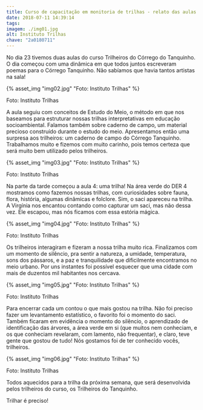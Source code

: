 ```yaml
---
title: Curso de capacitação em monitoria de trilhas - relato das aulas 3 e 4
date: 2018-07-11 14:39:14
tags:
imagem: ./img01.jpg
alt: Instituto Trilhas
chave: "2a0180711"
---
```

No dia 23 tivemos duas aulas do curso Trilheiros do Córrego do Tanquinho. O dia começou com uma dinâmica em que todos juntos escreveram poemas para o Córrego Tanquinho. Não sabíamos que havia tantos artistas na sala!  

{% asset_img "img02.jpg" "Foto: Instituto Trilhas" %}

<span class="cred">Foto: Instituto Trilhas</span>

A aula seguiu com conceitos de Estudo do Meio, o método em que nos baseamos para estruturar nossas trilhas interpretativas em educação socioambiental. Falamos também sobre caderno de campo, um material precioso construído durante o estudo do meio. Apresentamos então uma surpresa aos trilheiros: um caderno de campo do Córrego Tanquinho. Trabalhamos muito e fizemos com muito carinho, pois temos certeza que será muito bem utilizado pelos trilheiros.   

{% asset_img "img03.jpg" "Foto: Instituto Trilhas" %}

<span class="cred">Foto: Instituto Trilhas</span>

Na parte da tarde começou a aula 4: uma trilha! Na área verde do DER 4 mostramos como fazemos nossas trilhas, com curiosidades sobre fauna, flora, história, algumas dinâmicas e folclore. Sim, o saci apareceu na trilha. A Virgínia nos encantou contando como capturar um saci, mas não dessa vez. Ele escapou, mas nós ficamos com essa estória mágica.  

{% asset_img "img04.jpg" "Foto: Instituto Trilhas" %}

<span class="cred">Foto: Instituto Trilhas</span>

Os trilheiros interagiram e fizeram a nossa trilha muito rica. Finalizamos com um momento de silêncio, pra sentir a natureza, a umidade, temperatura, sons dos pássaros, e a paz e tranquilidade que dificilmente encontramos no meio urbano. Por uns instantes foi possível esquecer que uma cidade com mais de duzentos mil habitantes nos cercava.

{% asset_img "img05.jpg" "Foto: Instituto Trilhas" %}

<span class="cred">Foto: Instituto Trilhas</span>

Para encerrar cada um contou o que mais gostou na trilha. Não foi preciso fazer um levantamento estatístico, o favorito foi o momento do saci. Também ficaram em evidência o momento do silêncio, o aprendizado de identificação das árvores, a área verde em si (que muitos nem conheciam, e os que conheciam revelaram, com lamento, não frequentar), e claro, teve gente que gostou de tudo! Nós gostamos foi de ter conhecido vocês, trilheiros. 

{% asset_img "img06.jpg" "Foto: Instituto Trilhas" %}

<span class="cred">Foto: Instituto Trilhas</span>

Todos aquecidos para a trilha da próxima semana, que será desenvolvida pelos trilheiros do curso, os Trilheiros do Tanquinho. 

Trilhar é preciso!